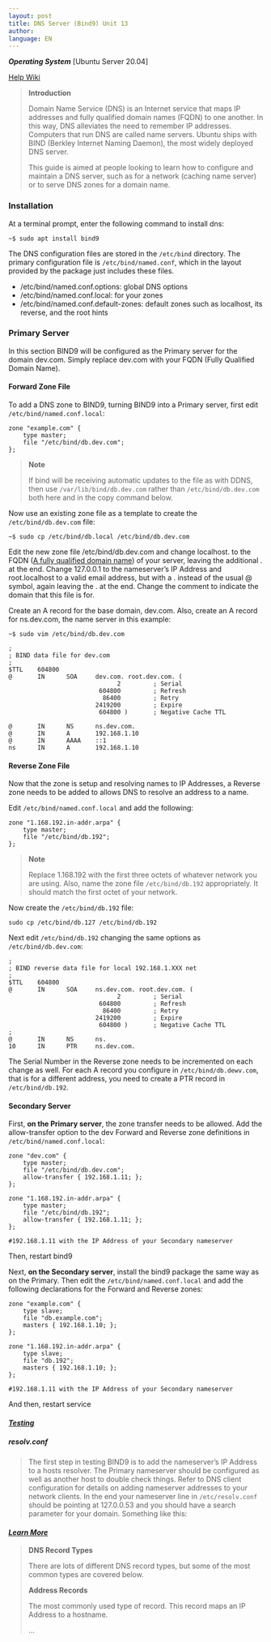 ```yaml
---
layout: post
title: DNS Server (Bind9) Unit 13
author:
language: EN
---
```


***Operating System*** \[Ubuntu Server 20.04\]

[Help Wiki](https://help.ubuntu.com/community/BIND9ServerHowto)

> <b>**Introduction**</b>
>
> Domain Name Service (DNS) is an Internet service that maps IP addresses and fully qualified domain names (FQDN) to one another. In this way, DNS alleviates the need to remember IP addresses. Computers that run DNS are called name servers. Ubuntu ships with BIND (Berkley Internet Naming Daemon), the most widely deployed DNS server.
>
> This guide is aimed at people looking to learn how to configure and maintain a DNS server, such as for a network (caching name server) or to serve DNS zones for a domain name. 

### Installation

At a terminal prompt, enter the following command to install dns:

```
~$ sudo apt install bind9
```

The DNS configuration files are stored in the `/etc/bind` directory. The primary configuration file is `/etc/bind/named.conf`, which in the layout provided by the package just includes these files.

  - /etc/bind/named.conf.options: global DNS options
  - /etc/bind/named.conf.local: for your zones
  - /etc/bind/named.conf.default-zones: default zones such as localhost, its reverse, and the root hints

### Primary Server

In this section BIND9 will be configured as the Primary server for the domain dev.com. Simply replace dev.com with your FQDN (Fully Qualified Domain Name).

#### Forward Zone File

To add a DNS zone to BIND9, turning BIND9 into a Primary server, first edit `/etc/bind/named.conf.local`:

```
zone "example.com" {
    type master;
    file "/etc/bind/db.dev.com";
};
```
> **Note**
>
> If bind will be receiving automatic updates to the file as with DDNS, then use `/var/lib/bind/db.dev.com` rather than `/etc/bind/db.dev.com` both here and in the copy command below.

Now use an existing zone file as a template to create the `/etc/bind/db.dev.com` file:

```
~$ sudo cp /etc/bind/db.local /etc/bind/db.dev.com
```

Edit the new zone file /etc/bind/db.dev.com and change localhost. to the FQDN ([A fully qualified domain name](https://en.wikipedia.org/wiki/Fully_qualified_domain_name)) of your server, leaving the additional . at the end. Change 127.0.0.1 to the nameserver’s IP Address and root.localhost to a valid email address, but with a . instead of the usual @ symbol, again leaving the . at the end. Change the comment to indicate the domain that this file is for.

Create an A record for the base domain, dev.com. Also, create an A record for ns.dev.com, the name server in this example:

`~$ sudo vim /etc/bind/db.dev.com`

```
;
; BIND data file for dev.com
;
$TTL    604800
@       IN      SOA     dev.com. root.dev.com. (
                              2         ; Serial
                         604800         ; Refresh
                          86400         ; Retry
                        2419200         ; Expire
                         604800 )       ; Negative Cache TTL

@       IN      NS      ns.dev.com.
@       IN      A       192.168.1.10
@       IN      AAAA    ::1
ns      IN      A       192.168.1.10
```

#### Reverse Zone File

Now that the zone is setup and resolving names to IP Addresses, a Reverse zone needs to be added to allows DNS to resolve an address to a name.

Edit `/etc/bind/named.conf.local` and add the following:

```
zone "1.168.192.in-addr.arpa" {
    type master;
    file "/etc/bind/db.192";
};
```

> **Note**
>
> Replace 1.168.192 with the first three octets of whatever network you are using. Also, name the zone file `/etc/bind/db.192` appropriately. It should match the first octet of your network.

Now create the `/etc/bind/db.192` file:

```
sudo cp /etc/bind/db.127 /etc/bind/db.192
```

Next edit `/etc/bind/db.192` changing the same options as `/etc/bind/db.dev.com`:

```
;
; BIND reverse data file for local 192.168.1.XXX net
;
$TTL    604800
@       IN      SOA     ns.dev.com. root.dev.com. (
                              2         ; Serial
                         604800         ; Refresh
                          86400         ; Retry
                        2419200         ; Expire
                         604800 )       ; Negative Cache TTL
;
@       IN      NS      ns.
10      IN      PTR     ns.dev.com.
```

The Serial Number in the Reverse zone needs to be incremented on each change as well. For each A record you configure in `/etc/bind/db.dewv.com`, that is for a different address, you need to create a PTR record in `/etc/bind/db.192`.

#### Secondary Server

First, **on the Primary server**, the zone transfer needs to be allowed. Add the allow-transfer option to the dev Forward and Reverse zone definitions in `/etc/bind/named.conf.local`:

```
zone "dev.com" {
    type master;
    file "/etc/bind/db.dev.com";
    allow-transfer { 192.168.1.11; };
};
    
zone "1.168.192.in-addr.arpa" {
    type master;
    file "/etc/bind/db.192";
    allow-transfer { 192.168.1.11; };
};

#192.168.1.11 with the IP Address of your Secondary nameserver
```
Then, restart bind9

Next, **on the Secondary server**, install the bind9 package the same way as on the Primary. Then edit the `/etc/bind/named.conf.local` and add the following declarations for the Forward and Reverse zones:

```
zone "example.com" {
    type slave;
    file "db.example.com";
    masters { 192.168.1.10; };
};        
          
zone "1.168.192.in-addr.arpa" {
    type slave;
    file "db.192";
    masters { 192.168.1.10; };
};

#192.168.1.11 with the IP Address of your Secondary nameserver
```

And then, restart service

#### [*Testing*](https://ubuntu.com/server/docs/service-domain-name-service-dns)

##### resolv.conf

> The first step in testing BIND9 is to add the nameserver’s IP Address to a hosts resolver. The Primary nameserver should be configured as well as another host to double check things. Refer to DNS client configuration for details on adding nameserver addresses to your network clients. In the end your nameserver line in `/etc/resolv.conf` should be pointing at 127.0.0.53 and you should have a search parameter for your domain. Something like this:

#### [*Learn More*](https://help.ubuntu.com/community/BIND9ServerHowto#DNS_Record_Types)

> **DNS Record Types**
>
> There are lots of different DNS record types, but some of the most common types are covered below.
>
> **Address Records**
>
> The most commonly used type of record. This record maps an IP Address to a hostname.
>
> ...
